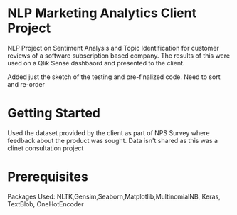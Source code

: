 # NLP Marketing Analytics Client Project
NLP Project on Sentiment Analysis and Topic Identification for customer reviews of a software subscription based company. The results of this were used on a Qlik Sense dashbaord and presented to the client.

Added just the sketch of the testing and pre-finalized code. Need to sort and re-order

# Getting Started
Used the dataset provided by the client as part of NPS Survey where feedback about the product was sought. Data isn't shared as this was a clinet consultation project

# Prerequisites
Packages Used: NLTK,Gensim,Seaborn,Matplotlib,MultinomialNB, Keras, TextBlob, OneHotEncoder


